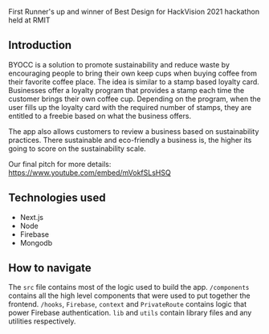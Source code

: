 First Runner's up and winner of Best Design for HackVision 2021 hackathon held at RMIT

## Introduction
BYOCC is a solution to promote sustainability and reduce waste by encouraging people to bring their own keep cups when buying coffee from their favorite coffee place. The idea is similar to a stamp based loyalty card. Businesses offer a loyalty program that provides a stamp each time the customer brings their own coffee cup. Depending on the program, when the user fills up the loyalty card with the required number of stamps, they are entitled to a freebie based on what the business offers.

The app also allows customers to review a business based on sustainability practices. There sustainable and eco-friendly a business is, the higher its going to score on the sustainability scale.

Our final pitch for more details: https://www.youtube.com/embed/mVokfSLsHSQ

## Technologies used
- Next.js
- Node
- Firebase
- Mongodb

## How to navigate
The `src` file contains most of the logic used to build the app. `/components` contains all the high level components that were used to put together the frontend. `/hooks`, `Firebase`, `context` and `PrivateRoute` contains logic that power Firebase authentication. `lib` and `utils` contain library files and any utilities respectively.
